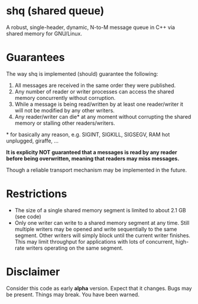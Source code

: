 # shq (shared queue)

A robust, single-header, dynamic, N-to-M message queue in C++ via shared memory for GNU/Linux.

# Guarantees

The way shq is implemented (should) guarantee the following: 

1. All messages are received in the same order they were published.
2. Any number of reader or writer processes can access the shared memory concurrently without corruption.
3. While a message is being read/written by at least one reader/writer it will not be modified by any other writers.
4. Any reader/writer can die* at any moment without corrupting the shared memory or stalling other readers/writers. 

\* for basically any reason, e.g. SIGINT, SIGKILL, SIGSEGV, RAM hot unplugged, giraffe, ...

**It is explicity NOT guaranteed that a messages is read by any reader 
before being overwritten, meaning that readers may miss messages.**

Though a reliable transport mechanism may be implemented in the future.

# Restrictions

*  The size of a single shared memory segment is limited to about 2.1 GB (see code)
*  Only one writer can write to a shared memory segment at any time.
   Still multiple writers may be opened and write sequentially to the same segment.
   Other writers will simply block until the current writer finishes. 
   This may limit throughput for applications with lots of concurrent, high-rate
   writers operating on the same segment. 

# Disclaimer

Consider this code as early **alpha** version. Expect that it changes.
Bugs may be present. Things may break. You have been warned.
